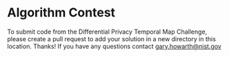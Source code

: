 # Algorithm Contest 


To submit code from the Differential Privacy Temporal Map Challenge, please create a pull request to add your solution in a new directory in this location. Thanks! If you have any questions contact gary.howarth@nist.gov 


